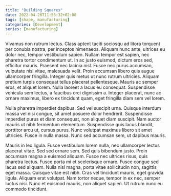 ```yaml
---
title: "Building Squares"
date: 2022-04-26T11:55:32+02:00
tags: [shape, manufacturing]
categories: [Development]
series: [manufacturing]
---
```


Vivamus non rutrum lectus. Class aptent taciti sociosqu ad litora torquent per conubia nostra, per inceptos himenaeos. Aliquam nunc ante, ultrices eu dolor nec, tempor vestibulum sapien. Nullam tempor est sapien, nec pharetra tortor condimentum ut. In ac justo euismod, dictum eros sed, efficitur mauris. Praesent nec lacinia nisl. Fusce nec purus accumsan, vulputate nisl vitae, malesuada velit. Proin accumsan libero quis augue ullamcorper fringilla. Integer quis metus ut nunc rutrum ultricies. Aliquam pretium turpis consequat tellus placerat pellentesque. Mauris ac semper eros, et aliquet lorem. Nulla laoreet a lacus eu consequat. Suspendisse vehicula sem lectus, a faucibus orci dignissim a. Integer placerat, nunc ac ornare maximus, libero ex tincidunt quam, eget fringilla diam sem vel lorem.

Nulla pharetra imperdiet dapibus. Sed vel suscipit urna. Quisque interdum massa vel nisi congue, sit amet posuere dolor hendrerit. Suspendisse imperdiet purus et diam consequat, non aliquet diam suscipit. Nam auctor mauris ut nibh fermentum elementum. Suspendisse quis lacus blandit, porttitor arcu ut, cursus purus. Nunc volutpat maximus libero sit amet ultricies. Fusce in nulla massa. Nunc sed accumsan sem, ut dapibus mauris.

Mauris in leo ligula. Fusce vestibulum lorem nulla, nec ullamcorper lectus placerat vitae. Sed sed ornare sem. Sed quis bibendum justo. Proin accumsan magna a euismod aliquam. Fusce nec ultrices risus, quis pharetra lectus. Fusce porta mi et scelerisque ornare. Fusce congue sed lacus sed aliquam. Nulla nisl magna, porta vitae sollicitudin non, sagittis eget massa. Quisque vitae est nibh. Cras vel tincidunt mauris, eget gravida ligula. Aliquam erat volutpat. Nam tortor neque, tempor in ex nec, semper luctus nisi. Nunc et euismod mauris, non aliquet sapien. Ut rutrum nunc eu commodo tincidunt.